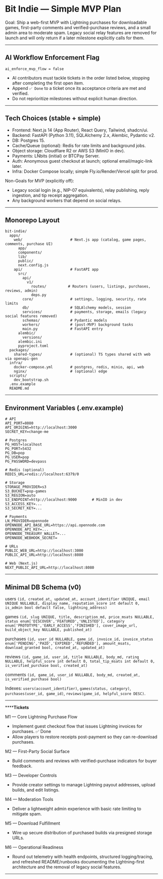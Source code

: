 # Bit Indie — Simple MVP Plan

Goal: Ship a web-first MVP with Lightning purchases for downloadable games, first-party comments and verified-purchase reviews, and a small admin area to moderate spam. Legacy social relay features are removed for launch and will only return if a later milestone explicitly calls for them.

---

## AI Workflow Enforcement Flag

`ai_enforce_mvp_flow = false`

- AI contributors must tackle tickets in the order listed below, stopping after completing the first open item.
- Append `✅ Done` to a ticket once its acceptance criteria are met and verified.
- Do not reprioritize milestones without explicit human direction.

---

## Tech Choices (stable + simple)

- Frontend: Next.js 14 (App Router), React Query, Tailwind, shadcn/ui.
- Backend: FastAPI (Python 3.11), SQLAlchemy 2.x, Alembic, Pydantic v2.
- DB: Postgres 15.
- Cache/Queue (optional): Redis for rate limits and background jobs.
- Object storage: Cloudflare R2 or AWS S3 (MinIO in dev).
- Payments: LNbits (initial) or BTCPay Server.
- Auth: Anonymous guest checkout at launch; optional email/magic-link later.
- Infra: Docker Compose locally; simple Fly.io/Render/Vercel split for prod.

Non-Goals for MVP (explicitly off):
- Legacy social login (e.g., NIP-07 equivalents), relay publishing, reply ingestion, and tip receipt aggregation.
- Any background workers that depend on social relays.

---

## Monorepo Layout

```
bit-indie/
  apps/
    web/                      # Next.js app (catalog, game pages, comments, purchase UI)
      app/
      components/
      lib/
      public/
      next.config.js
    api/                      # FastAPI app
      src/
        api/
          v1/
            routes/          # Routers (users, listings, purchases, reviews, admin)
            deps.py
        core/                 # settings, logging, security, rate limits
        db/                   # SQLAlchemy models, session
        services/             # payments, storage, emails (legacy social features removed)
        schemas/              # Pydantic models
        workers/              # (post-MVP) background tasks
        main.py               # FastAPI entry
      alembic/
        versions/
      alembic.ini
      pyproject.toml
  packages/
    shared-types/             # (optional) TS types shared with web via openapi-gen
  infra/
    docker-compose.yml        # postgres, redis, minio, api, web
    nginx/                    # (optional) edge
  scripts/
    dev_bootstrap.sh
  .env.example
  README.md
```

---

## Environment Variables (.env.example)

```
# API
API_PORT=8080
API_ORIGINS=http://localhost:3000
SECRET_KEY=change-me

# Postgres
PG_HOST=localhost
PG_PORT=5432
PG_DB=pop
PG_USER=pop
PG_PASSWORD=devpass

# Redis (optional)
REDIS_URL=redis://localhost:6379/0

# Storage
STORAGE_PROVIDER=s3
S3_BUCKET=pop-games
S3_REGION=auto
S3_ENDPOINT=http://localhost:9000       # MinIO in dev
S3_ACCESS_KEY=...
S3_SECRET_KEY=...

# Payments
LN_PROVIDER=opennode
OPENNODE_API_BASE_URL=https://api.opennode.com
OPENNODE_API_KEY=...
OPENNODE_TREASURY_WALLET=...
OPENNODE_WEBHOOK_SECRET=

# URLs
PUBLIC_WEB_URL=http://localhost:3000
PUBLIC_API_URL=http://localhost:8080

# Web (Next.js)
NEXT_PUBLIC_API_URL=http://localhost:8080
```

---

## Minimal DB Schema (v0)

users `(id, created_at, updated_at, account_identifier UNIQUE, email UNIQUE NULLABLE, display_name, reputation_score int default 0, is_admin bool default false, lightning_address)`

games `(id, slug UNIQUE, title, description_md, price_msats NULLABLE, status enum['DISCOVER','FEATURED','UNLISTED'], category enum['PROTOTYPE','EARLY_ACCESS','FINISHED'], cover_image_url, build_object_key NULLABLE, published_at)`

purchases `(id, user_id NULLABLE, game_id, invoice_id, invoice_status enum['PENDING','PAID','EXPIRED','REFUNDED'], amount_msats, download_granted bool, created_at, updated_at)`

reviews `(id, game_id, user_id, title NULLABLE, body_md, rating NULLABLE, helpful_score int default 0, total_tip_msats int default 0, is_verified_purchase bool, created_at)`

comments `(id, game_id, user_id NULLABLE, body_md, created_at, is_verified_purchase bool)`

Indexes: `users(account_identifier)`, `games(status, category)`, `purchases(user_id, game_id)`, `reviews(game_id, helpful_score DESC)`.

---

**********Tickets******

M1 — Core Lightning Purchase Flow
- Implement guest checkout flow that issues Lightning invoices for purchases. ✅ Done
- Allow players to restore receipts post-payment so they can re-download purchases.

M2 — First-Party Social Surface
- Build comments and reviews with verified-purchase indicators for buyer feedback.

M3 — Developer Controls
- Provide creator settings to manage Lightning payout addresses, upload builds, and edit listings.

M4 — Moderation Tools
- Deliver a lightweight admin experience with basic rate limiting to mitigate spam.

M5 — Download Fulfillment
- Wire up secure distribution of purchased builds via presigned storage URLs.

M6 — Operational Readiness
- Round out telemetry with health endpoints, structured logging/tracing, and refreshed README/runbooks documenting the Lightning-first architecture and the removal of legacy social features.

---

